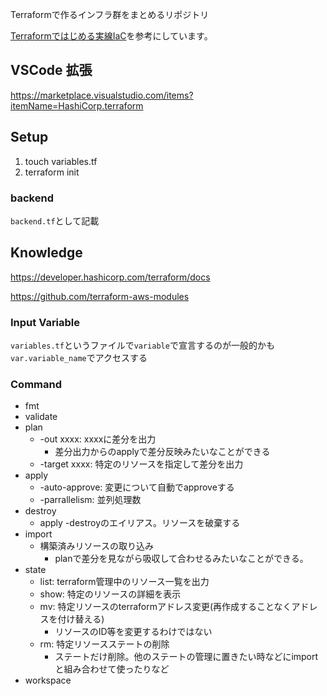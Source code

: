 Terraformで作るインフラ群をまとめるリポジトリ

[Terraformではじめる実線IaC](https://www.oreilly.co.jp/books/9784814400133/)を参考にしています。

## VSCode 拡張

https://marketplace.visualstudio.com/items?itemName=HashiCorp.terraform

## Setup

1. touch variables.tf
2. terraform init

### backend

`backend.tf`として記載


## Knowledge

https://developer.hashicorp.com/terraform/docs

https://github.com/terraform-aws-modules

### Input Variable

`variables.tf`というファイルで`variable`で宣言するのが一般的かも
`var.variable_name`でアクセスする

### Command

- fmt
- validate
- plan
  - -out xxxx: xxxxに差分を出力
    - 差分出力からのapplyで差分反映みたいなことができる
  - -target xxxx: 特定のリソースを指定して差分を出力
- apply
  - -auto-approve: 変更について自動でapproveする
  - -parrallelism: 並列処理数
- destroy
  - apply -destroyのエイリアス。リソースを破棄する
- import
  - 構築済みリソースの取り込み
    - planで差分を見ながら吸収して合わせるみたいなことができる。
- state
  - list: terraform管理中のリソース一覧を出力
  - show: 特定のリソースの詳細を表示
  - mv: 特定リソースのterraformアドレス変更(再作成することなくアドレスを付け替える)
    - リソースのID等を変更するわけではない
  - rm: 特定リソースステートの削除
    - ステートだけ削除。他のステートの管理に置きたい時などにimportと組み合わせて使ったりなど
- workspace
